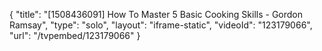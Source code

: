 {
    "title": "[1508436091] How To Master 5 Basic Cooking Skills - Gordon Ramsay",
    "type": "solo",
    "layout": "iframe-static",
    "videoId": "123179066",
    "url": "\/tvpembed\/123179066"
}